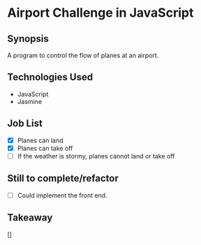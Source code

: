 Airport Challenge in JavaScript
===============================

## Synopsis

A program to control the flow of planes at an airport.

## Technologies Used

- JavaScript
- Jasmine

## Job List

- [x] Planes can land
- [x] Planes can take off
- [ ] If the weather is stormy, planes cannot land or take off

## Still to complete/refactor

- [ ] Could implement the front end.

## Takeaway

[]
